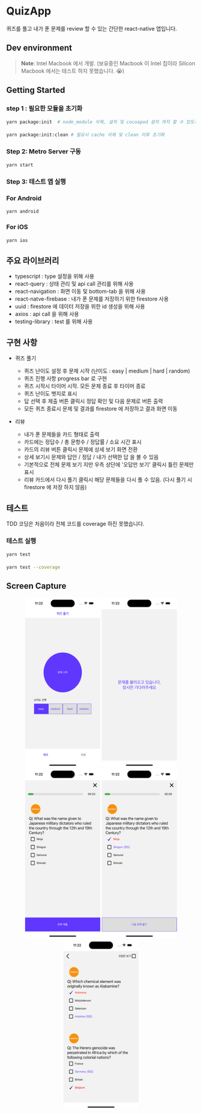 # QuizApp

퀴즈를 풀고 내가 푼 문제를 review 할 수 있는 간단한 react-native 앱입니다.

## Dev environment

> **Note**: Intel Macbook 에서 개발. (보유중인 Macbook 이 Intel 칩이라 Silicon Macbook 에서는 테스트 하지 못했습니다. 😭)

## Getting Started

### step 1 : 필요한 모듈을 초기화

```bash
yarn package:init  # node_module 삭제, 설치 및 cocoapod 설치 까지 할 수 있도록 설정

yarn package:init:clean # 필요시 cache 삭제 및 clean 이후 초기화
```

### Step 2: Metro Server 구동

```bash
yarn start
```

### Step 3: 테스트 앱 실행

### For Android

```bash
yarn android
```

### For iOS

```bash
yarn ios
```

## 주요 라이브러리

- typescript : type 설정을 위해 사용
- react-query : 상태 관리 및 api call 관리를 위해 사용
- react-navigation : 화면 이동 및 bottom-tab 을 위해 사용
- react-natve-firebase : 내가 푼 문제를 저장하기 위한 firestore 사용
- uuid : firestore 에 데이터 저장을 위한 id 생성을 위해 사용
- axios : api call 을 위해 사용
- testing-library : test 를 위해 사용

## 구현 사항

- 퀴즈 풀기

  - 퀴즈 난이도 설정 후 문제 시작 (난이도 : easy | medium | hard | random)
  - 퀴즈 진행 사항 progress bar 로 구현
  - 퀴즈 시작시 타이머 시작. 모든 문제 종료 후 타이머 종료
  - 퀴즈 난이도 뱃지로 표시
  - 답 선택 후 제출 버튼 클릭시 정답 확인 및 다음 문제로 버튼 출력
  - 모든 퀴즈 종료시 문제 및 결과를 firestore 에 저장하고 결과 화면 이동

- 리뷰
  - 내가 푼 문제들을 카드 형태로 출력
  - 카드에는 정답수 / 총 문항수 / 정답률 / 소요 시간 표시
  - 카드의 리뷰 버튼 클릭시 문제에 상세 보기 화면 전환
  - 상세 보기시 문제와 답안 / 정답 / 내가 선택한 답 을 볼 수 있음
  - 기본적으로 전체 문제 보기 지만 우측 상단에 '오답만 보기' 클릭시 틀린 문제만 표시
  - 리뷰 카드에서 다시 풀기 클릭시 해당 문제들을 다시 풀 수 있음. (다시 풀기 시 firestore 에 저장 하지 않음)

## 테스트

TDD 코딩은 처음이라 전체 코드를 coverage 하진 못했습니다.

### 테스트 실행

```bash
yarn test

yarn test --coverage
```

## Screen Capture

<p align="center">
<img src="./screenCaptures/cature1.png" width="200px" height="450px" title="capture1"/>
<img src="./screenCaptures/cature2.png" width="200px" height="450px" title="capture2"/>
<img src="./screenCaptures/cature3.png" width="200px" height="450px" title="capture3"/>
<img src="./screenCaptures/cature4.png" width="200px" height="450px" title="capture4"/>
<img src="./screenCaptures/cature5.png" width="200px" height="450px" title="capture5"/>
</p>
